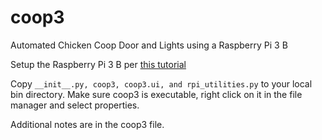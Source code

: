 # coop3
Automated Chicken Coop Door and Lights using a Raspberry Pi 3 B

Setup the Raspberry Pi 3 B per 
[this tutorial](https://jethornton.github.io/rpi/install-10D.html)

Copy `__init__.py, coop3, coop3.ui, and rpi_utilities.py` to your local bin directory.
Make sure coop3 is executable, right click on it in the file manager and select
properties.

Additional notes are in the coop3 file.
